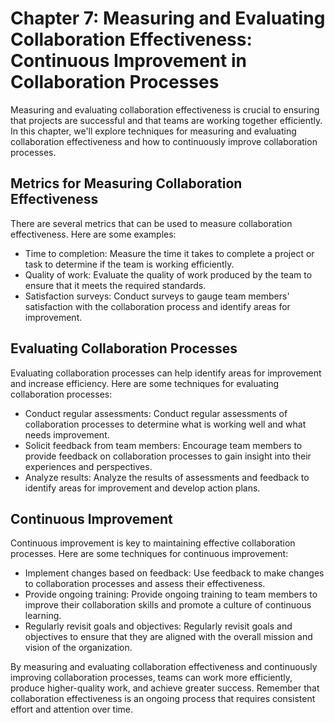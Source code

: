 Chapter 7: Measuring and Evaluating Collaboration Effectiveness: Continuous Improvement in Collaboration Processes
==================================================================================================================

Measuring and evaluating collaboration effectiveness is crucial to ensuring that projects are successful and that teams are working together efficiently. In this chapter, we'll explore techniques for measuring and evaluating collaboration effectiveness and how to continuously improve collaboration processes.

Metrics for Measuring Collaboration Effectiveness
-------------------------------------------------

There are several metrics that can be used to measure collaboration effectiveness. Here are some examples:

* Time to completion: Measure the time it takes to complete a project or task to determine if the team is working efficiently.
* Quality of work: Evaluate the quality of work produced by the team to ensure that it meets the required standards.
* Satisfaction surveys: Conduct surveys to gauge team members' satisfaction with the collaboration process and identify areas for improvement.

Evaluating Collaboration Processes
----------------------------------

Evaluating collaboration processes can help identify areas for improvement and increase efficiency. Here are some techniques for evaluating collaboration processes:

* Conduct regular assessments: Conduct regular assessments of collaboration processes to determine what is working well and what needs improvement.
* Solicit feedback from team members: Encourage team members to provide feedback on collaboration processes to gain insight into their experiences and perspectives.
* Analyze results: Analyze the results of assessments and feedback to identify areas for improvement and develop action plans.

Continuous Improvement
----------------------

Continuous improvement is key to maintaining effective collaboration processes. Here are some techniques for continuous improvement:

* Implement changes based on feedback: Use feedback to make changes to collaboration processes and assess their effectiveness.
* Provide ongoing training: Provide ongoing training to team members to improve their collaboration skills and promote a culture of continuous learning.
* Regularly revisit goals and objectives: Regularly revisit goals and objectives to ensure that they are aligned with the overall mission and vision of the organization.

By measuring and evaluating collaboration effectiveness and continuously improving collaboration processes, teams can work more efficiently, produce higher-quality work, and achieve greater success. Remember that collaboration effectiveness is an ongoing process that requires consistent effort and attention over time.
